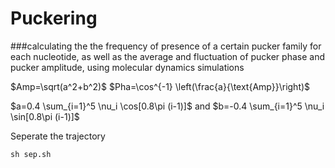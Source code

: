 # Puckering

###calculating the the frequency of presence of a certain pucker family for each nucleotide, as well as the average and fluctuation of pucker phase and pucker amplitude, using molecular dynamics simulations

$Amp=\sqrt(a^2+b^2)$
$Pha=\cos^{-1} \left(\frac{a}{\text{Amp}}\right)$


$a=0.4 \sum_{i=1}^5 \nu_i \cos[0.8\pi (i-1)]$ and $b=-0.4 \sum_{i=1}^5 \nu_i \sin[0.8\pi (i-1)]$

Seperate the trajectory

```
sh sep.sh 

```
